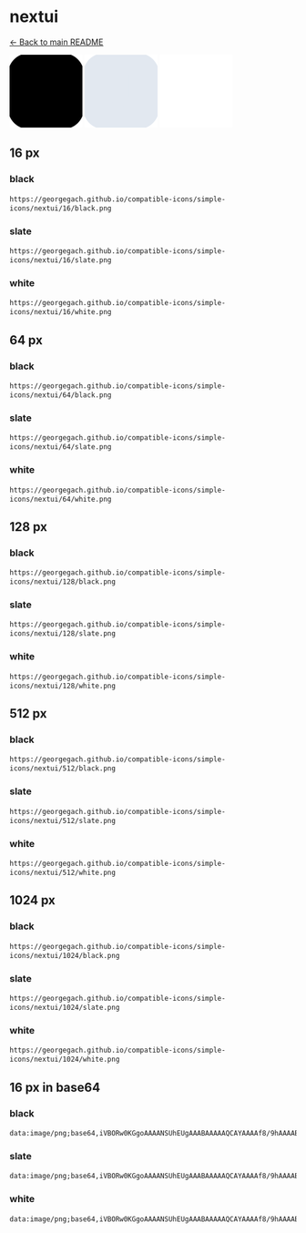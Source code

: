 # nextui

[← Back to main README](../../README.md)


<img src="./128/black.png" width="128" alt="nextui black icon" />
<img src="./128/slate.png" width="128" alt="nextui slate icon" />
<img src="./128/white.png" width="128" alt="nextui white icon" />

## 16 px

### black
```
https://georgegach.github.io/compatible-icons/simple-icons/nextui/16/black.png
```

### slate
```
https://georgegach.github.io/compatible-icons/simple-icons/nextui/16/slate.png
```

### white
```
https://georgegach.github.io/compatible-icons/simple-icons/nextui/16/white.png
```

## 64 px

### black
```
https://georgegach.github.io/compatible-icons/simple-icons/nextui/64/black.png
```

### slate
```
https://georgegach.github.io/compatible-icons/simple-icons/nextui/64/slate.png
```

### white
```
https://georgegach.github.io/compatible-icons/simple-icons/nextui/64/white.png
```

## 128 px

### black
```
https://georgegach.github.io/compatible-icons/simple-icons/nextui/128/black.png
```

### slate
```
https://georgegach.github.io/compatible-icons/simple-icons/nextui/128/slate.png
```

### white
```
https://georgegach.github.io/compatible-icons/simple-icons/nextui/128/white.png
```

## 512 px

### black
```
https://georgegach.github.io/compatible-icons/simple-icons/nextui/512/black.png
```

### slate
```
https://georgegach.github.io/compatible-icons/simple-icons/nextui/512/slate.png
```

### white
```
https://georgegach.github.io/compatible-icons/simple-icons/nextui/512/white.png
```

## 1024 px

### black
```
https://georgegach.github.io/compatible-icons/simple-icons/nextui/1024/black.png
```

### slate
```
https://georgegach.github.io/compatible-icons/simple-icons/nextui/1024/slate.png
```

### white
```
https://georgegach.github.io/compatible-icons/simple-icons/nextui/1024/white.png
```

## 16 px in base64

### black
```
data:image/png;base64,iVBORw0KGgoAAAANSUhEUgAAABAAAAAQCAYAAAAf8/9hAAAABmJLR0QA/wD/AP+gvaeTAAAAt0lEQVQ4jc3TTYrCQBAF4C9RkBlwoSvBe3gtg3OIuaZ7xWhQGEaNs+gOSBONP5t5UIvqqveqqruLgC8sUeHSYVXMXbgilw8QU9ugENWeJTe2zDH2OsZQt7SWzry+Eav7yBLVUeLvY5G2WJa/0T74nwLnaA1OwoW1ot9ytsIgko6Y4udeB6n6BL+xixoHfMZYmeReMuGdh7cqdKDKhc/xKsqeMMYMH0+St/hunEJYqp3uBdrF3Dn8AdJLXdQA9UD7AAAAAElFTkSuQmCC
```

### slate
```
data:image/png;base64,iVBORw0KGgoAAAANSUhEUgAAABAAAAAQCAYAAAAf8/9hAAAABmJLR0QA/wD/AP+gvaeTAAAA80lEQVQ4jc2Sy0rDUBRF174EBKliMmlB1C8UCp068gMq9gt9dNAiNrapIGrudlDRNmkT1Il7du5hLxacK4C7aT6Qwzk4MxzQEEEBmllxdNpNhxpPF4PoeAEcNRVrICmXudT9ZH5jfPaT8prNbQBnvyl/JguGTgWbr4/GBfDorTs6ycpk4zXd5IUlxChU2wEKf9AH4H8CSnD5Pfody7sASf1JD0h7irbFG3AMvDQZVOjuAa+IEhwFz4j9bWcEnAiWtf9vd1dUfdEF285YBNBsl15bBHmw4khSVa01xk/goQDGk3nfuG9IgcOW7kKQg69Oeun1B8nCX9q5VERhAAAAAElFTkSuQmCC
```

### white
```
data:image/png;base64,iVBORw0KGgoAAAANSUhEUgAAABAAAAAQCAYAAAAf8/9hAAAABmJLR0QA/wD/AP+gvaeTAAAAuklEQVQ4jc3Ty0oDQRCF4W+GgCDJwqwEFz6iwbyHC58wrsWMGRWClxw3LUiTMcOs/KEXdTlVB5oCSdZJNkn6nKYvvbd+ibsRwpptklWTZINr03hosZwohmWLeZXsqvgFTwO1+QxNlbyo4lccBmpNO87pMP9zwFd5P3wiQwNmR3KPOCuiD1xh/5eDevol3ouLA95wXmr1N6ZJ0mMxtOEEfYvtRDF0Le6PWBvDM+5AklU50d2IK9yV3hv4BpYKzuszCoDrAAAAAElFTkSuQmCC
```

